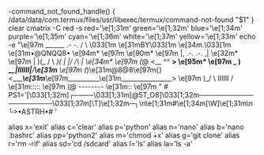 -command_not_found_handle() {
	/data/data/com.termux/files/usr/libexec/termux/command-not-found "$1"
}
clear
cmatrix -C red -s
red='\e[1;31m'
green='\e[1;32m'
blue='\e[1;34m'
purple='\e[1;35m'
cyan='\e[1;36m'
white='\e[1;37m'
yellow='\e[1;33m'
echo -e "\e[97m                      ______
                   .-        -.
                  /            \ \033[1m \e[31mBY\033[1m \e[34m.\033[1m \e[31m•@QNQQ8•
     \e[94m* \e[97m                   \e[90m* \e[97m
                 |,  .-.  .-.  ,|        \e[32m* \e[97m
                 | )(_ /  \ _)( |
                 |/     /\     \|    \e[34m* \e[97m
       (@_       <__    ^^    __>         \e[95m* \e[97m
 _      ) \_______\__|IIIIII|__/_________\e[31m_______ \e[97m
(_)\e[31m@8@8\e[97m{}<________\e[31m_____\e[97m__________\e[31m________________> \e[97m
        )_/         \ IIIIII /              \e[31m::::: \e[97m
       (@            --------                  \e[31m:: \e[97m
        "
                                       #
PS1='\[\033[1;32m\]┌────\033[1;31m[@5T_O8]\033[1;32m────────────────────\033[1;37m[\T]\e[1;32m─┐\n\e[1;31m#\e[1;34m[\W]\e[1;31m\n└>•ASTRH•# '





alias x='exit'
alias c='clear'
alias p='python'
alias n='nano'
alias b='nano .bashrc'
alias pp='python2'
alias m='chmod +x'
alias g='git clone'
alias r='rm -rif'
alias sd='cd /sdcard'
alias l='ls'
alias la='ls -a'
